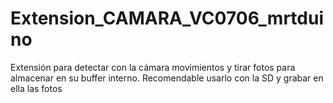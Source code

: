 # Extension_CAMARA_VC0706_mrtduino
Extensión para detectar con la cámara movimientos y tirar fotos para almacenar en su buffer interno. Recomendable usarlo con la SD y grabar en ella las fotos





